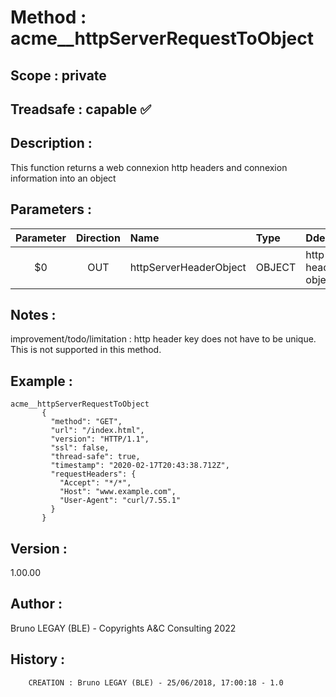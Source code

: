 ﻿# **Method :** acme__httpServerRequestToObject## **Scope :** private## **Treadsafe :** capable ✅ ## **Description :** This function returns a web connexion http headers and connexion information into an object## **Parameters :** | Parameter | Direction | Name | Type | Ddescription | |:----:|:----:|:----|:----|:----| | $0 | OUT | httpServerHeaderObject | OBJECT | http server header object | ## **Notes :** improvement/todo/limitation : http header key does not have to be unique. This is not supported in this method.## **Example :** ```acme__httpServerRequestToObject       {         "method": "GET",         "url": "/index.html",         "version": "HTTP/1.1",         "ssl": false,         "thread-safe": true,         "timestamp": "2020-02-17T20:43:38.712Z",         "requestHeaders": {           "Accept": "*/*",           "Host": "www.example.com",           "User-Agent": "curl/7.55.1"         }       }```## **Version :** 1.00.00## **Author :** Bruno LEGAY (BLE) - Copyrights A&C Consulting 2022## **History :**          CREATION : Bruno LEGAY (BLE) - 25/06/2018, 17:00:18 - 1.0